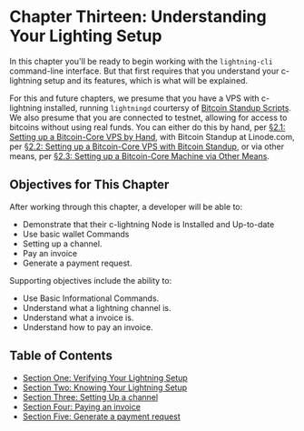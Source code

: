 # Chapter Thirteen: Understanding Your Lighting Setup

In this chapter you'll be ready to begin working with the `lightning-cli` command-line interface. But that first requires that you understand your c-lightning setup and its features, which is what will be explained.

For this and future chapters, we presume that you have a VPS with c-lightning installed, running `lightningd` courtersy of [Bitcoin Standup Scripts](https://github.com/BlockchainCommons/Bitcoin-Standup-Scripts).
We also presume that you are connected to testnet, allowing for access to bitcoins without using real funds. You can either do this by hand, per [§2.1: Setting up a Bitcoin-Core VPS by Hand](02_1_Setting_Up_a_Bitcoin-Core_VPS_by_Hand.md), with Bitcoin Standup at Linode.com, per [§2.2: Setting up a Bitcoin-Core VPS with Bitcoin Standup](02_2_Setting_Up_a_Bitcoin-Core_VPS_with_StackScript.md), or via other means, per [§2.3: Setting up a Bitcoin-Core Machine via Other Means](02_3_Setting_Up_Bitcoin_Core_Other.md).

## Objectives for This Chapter

After working through this chapter, a developer will be able to:

   * Demonstrate that their c-lightning Node is Installed and Up-to-date
   * Use basic wallet Commands
   * Setting up a channel.
   * Pay an invoice
   * Generate a payment request.
   
Supporting objectives include the ability to:

   * Use Basic Informational Commands.
   * Understand what a lightning channel is.
   * Understand what a invoice is.
   * Understand how to pay an invoice.
   
## Table of Contents

* [Section One: Verifying Your Lightning Setup](13_1_Verifying_Your_Lightning_Setup.md)
* [Section Two: Knowing Your Lightning Setup](13_2_Knowing_Your_lightning_Setup.md)
* [Section Three: Setting Up a channel](13_3_Setting_Up_a_Channel.md)
* [Section Four: Paying an invoice](13_4_Paying_a_Invoice.md)
* [Section Five: Generate a payment request](01_5_Generate_a_Payment_Request.md)
